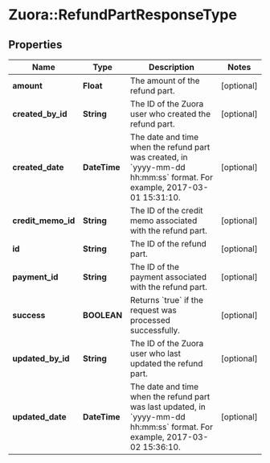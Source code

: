 # Zuora::RefundPartResponseType

## Properties
Name | Type | Description | Notes
------------ | ------------- | ------------- | -------------
**amount** | **Float** | The amount of the refund part.  | [optional] 
**created_by_id** | **String** | The ID of the Zuora user who created the refund part.  | [optional] 
**created_date** | **DateTime** | The date and time when the refund part was created, in &#x60;yyyy-mm-dd hh:mm:ss&#x60; format. For example, 2017-03-01 15:31:10.  | [optional] 
**credit_memo_id** | **String** | The ID of the credit memo associated with the refund part.  | [optional] 
**id** | **String** | The ID of the refund part.  | [optional] 
**payment_id** | **String** | The ID of the payment associated with the refund part.  | [optional] 
**success** | **BOOLEAN** | Returns &#x60;true&#x60; if the request was processed successfully. | [optional] 
**updated_by_id** | **String** | The ID of the Zuora user who last updated the refund part.  | [optional] 
**updated_date** | **DateTime** | The date and time when the refund part was last updated, in &#x60;yyyy-mm-dd hh:mm:ss&#x60; format. For example, 2017-03-02 15:36:10.  | [optional] 


